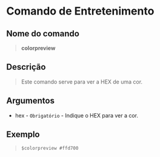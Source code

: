# Comando de Entretenimento

## Nome do comando
> **colorpreview**

## Descrição
> Este comando serve para ver a HEX de uma cor.

## Argumentos
- hex - `Obrigatório` - Indique o HEX para ver a cor.

## Exemplo
> `$colorpreview #ffd700`